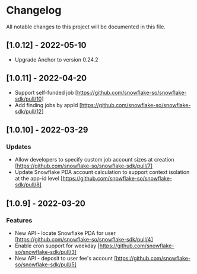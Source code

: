 # Changelog

All notable changes to this project will be documented in this file.

## [1.0.12] - 2022-05-10
* Upgrade Anchor to version 0.24.2

## [1.0.11] - 2022-04-20
* Support self-funded job [https://github.com/snowflake-so/snowflake-sdk/pull/10]
* Add finding jobs by appId [https://github.com/snowflake-so/snowflake-sdk/pull/12]

## [1.0.10] - 2022-03-29


### Updates

* Allow developers to specify custom job account sizes at creation [https://github.com/snowflake-so/snowflake-sdk/pull/7]
* Update Snowflake PDA account calculation to support context isolation at the app-id level [https://github.com/snowflake-so/snowflake-sdk/pull/8]

## [1.0.9] - 2022-03-20

### Features

* New API - locate Snowflake PDA for user [https://github.com/snowflake-so/snowflake-sdk/pull/4]
* Enable cron support for weekday [https://github.com/snowflake-so/snowflake-sdk/pull/3]
* New API - deposit to user fee's account [https://github.com/snowflake-so/snowflake-sdk/pull/5] 
